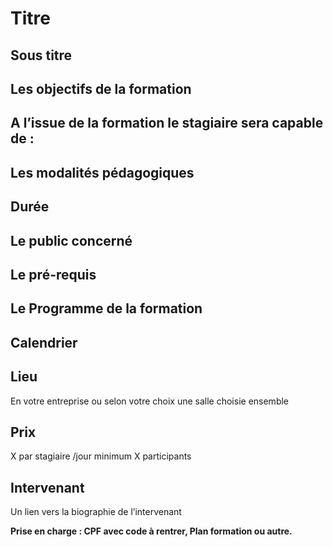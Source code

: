 


# Titre

## Sous titre

## Les  objectifs de la formation

## A l’issue de la formation le stagiaire sera capable de :

## Les modalités pédagogiques

## Durée

## Le public concerné

## Le pré-requis

## Le Programme de la formation

## Calendrier 

## Lieu

En votre entreprise ou selon votre choix une salle choisie ensemble

## Prix 

X par stagiaire /jour minimum X participants

## Intervenant

Un lien vers la biographie de l’intervenant 


**Prise en charge : CPF avec code à rentrer, Plan formation ou autre.**
